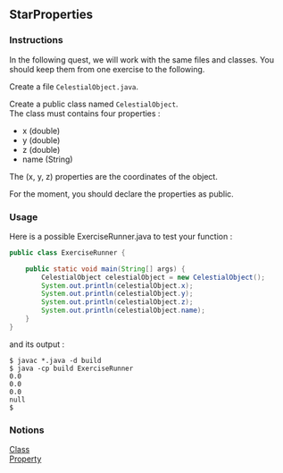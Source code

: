## StarProperties

### Instructions

In the following quest, we will work with the same files and classes. You should keep them from one exercise to the following.

Create a file `CelestialObject.java`.

Create a public class named `CelestialObject`.  
The class must contains four properties : 
* x (double)
* y (double)
* z (double)
* name (String)

The (x, y, z) properties are the coordinates of the object.

For the moment, you should declare the properties as public.

### Usage

Here is a possible ExerciseRunner.java to test your function :

```java
public class ExerciseRunner {

    public static void main(String[] args) {
        CelestialObject celestialObject = new CelestialObject();
        System.out.println(celestialObject.x);
        System.out.println(celestialObject.y);
        System.out.println(celestialObject.z);
        System.out.println(celestialObject.name);
    }
}
```

and its output :
```shell
$ javac *.java -d build
$ java -cp build ExerciseRunner 
0.0
0.0
0.0
null
$ 
```

### Notions
[Class](https://docs.oracle.com/javase/tutorial/java/javaOO/classdecl.html)  
[Property](https://docs.oracle.com/javase/tutorial/java/javaOO/variables.html)  